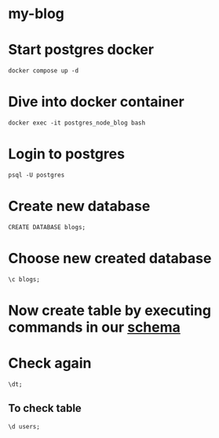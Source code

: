 # my-blog

# Start postgres docker

`docker compose up -d`

# Dive into docker container
`docker exec -it postgres_node_blog bash`
# Login to postgres
`psql -U postgres`
# Create new database

`CREATE DATABASE blogs;`
# Choose new created database
`\c blogs; `

# Now create table by executing commands in our [schema](./utils/schema.sql)

# Check again
`\dt;`
## To check table 
`\d users;`
